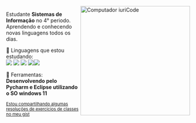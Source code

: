 <img src="https://raw.githubusercontent.com/MicaelliMedeiros/micaellimedeiros/master/image/computer-illustration.png" min-width="400px" max-width="400px" width="300px" align="right" alt="Computador iuriCode">

<p align="left"> 
  Estudante <strong>Sistemas de Informação</strong> no 4° periodo.<br>
  Aprendendo e conhecendo novas linguagens todos os dias.
</p>

<p align="left">
  🦄 Linguagens que estou estudando:<br>  <img src="https://img.shields.io/badge/Python-14354C?style=for-the-badge&logo=python&logoColor=white" /> <img src ="https://img.shields.io/badge/JavaScript-F7DF1E?style=for-the-badge&logo=javascript&logoColor=black"/> <img src=https://img.shields.io/badge/PHP-777BB4?style=for-the-badge&logo=php&logoColor=white /> <img src= https://img.shields.io/badge/Apache-CA2136?style=for-the-badge&logo=apache&logoColor=white/><img src=https://img.shields.io/badge/MySQL-00000F?style=for-the-badge&logo=mysql&logoColor=white />

</p>

<p align="left">
  💼 Ferramentas: <strong>Desenvolvendo pelo Pycharm e Eclipse utilizando o SO windows 11</strong>
</p>


<small>[Estou compartilhando algumas resoluções de exercicios de classes no meu gist](https://gist.github.com/TLisrael/e0fcb59eeace819175c0f6b0c8fa5fc2)</small>
